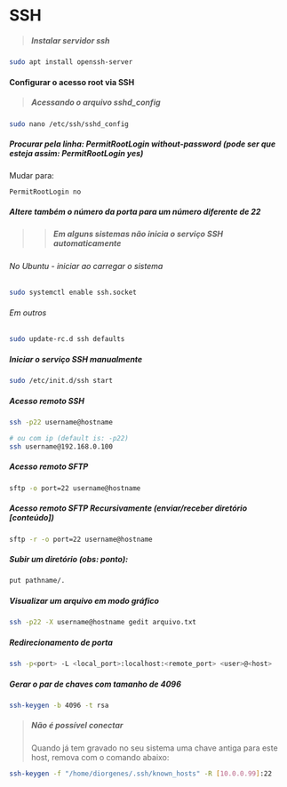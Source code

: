 # SSH

> ##### Instalar servidor ssh
>
```bash
sudo apt install openssh-server
```

#### Configurar o acesso root via SSH
> ##### Acessando o arquivo sshd_config
>
```bash
sudo nano /etc/ssh/sshd_config
```
>
##### Procurar pela linha: PermitRootLogin without-password (pode ser que esteja assim: PermitRootLogin yes)
Mudar para:
```vim
PermitRootLogin no
```
>
##### Altere também o número da porta para um número diferente de 22
>
>>##### Em alguns sistemas não inicia o serviço SSH automaticamente
###### No Ubuntu - iniciar ao carregar o sistema
```bash
sudo systemctl enable ssh.socket
```
>>
###### Em outros
```bash
sudo update-rc.d ssh defaults
```

##### Iniciar o serviço SSH manualmente
```bash
sudo /etc/init.d/ssh start
```

##### Acesso remoto SSH
```bash
ssh -p22 username@hostname

# ou com ip (default is: -p22)
ssh username@192.168.0.100
```

##### Acesso remoto SFTP
```bash
sftp -o port=22 username@hostname
```

##### Acesso remoto SFTP Recursivamente (enviar/receber diretório [conteúdo])
```bash
sftp -r -o port=22 username@hostname
```

##### Subir um diretório (obs: ponto):
```bash
put pathname/.
```

##### Visualizar um arquivo em modo gráfico
```bash
ssh -p22 -X username@hostname gedit arquivo.txt
```

##### Redirecionamento de porta
```bash
ssh -p<port> -L <local_port>:localhost:<remote_port> <user>@<host>
```

##### Gerar o par de chaves com tamanho de 4096
```bash
ssh-keygen -b 4096 -t rsa
```

> ##### Não é possível conectar
> Quando já tem gravado no seu sistema uma chave antiga para este host, remova com o comando abaixo:
>
```bash
ssh-keygen -f "/home/diorgenes/.ssh/known_hosts" -R [10.0.0.99]:22
```
